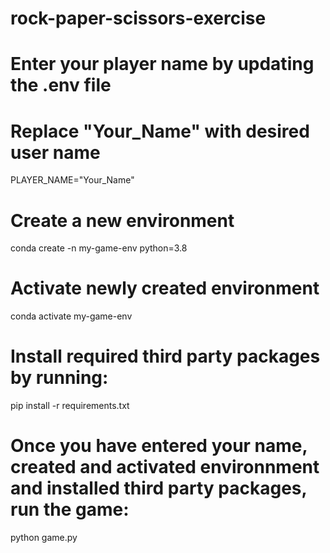 # rock-paper-scissors-exercise

# Enter your player name by updating the .env file
# Replace "Your_Name" with desired user name
PLAYER_NAME="Your_Name"

# Create a new environment
conda create -n my-game-env python=3.8 

# Activate newly created environment
conda activate my-game-env

# Install required third party packages by running:
pip install -r requirements.txt

# Once you have entered your name, created and activated environnment and installed third party packages, run the game:
python game.py

